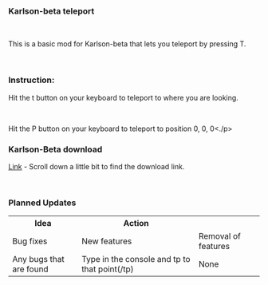 <h3>Karlson-beta teleport</h3><br>
<P>This is a basic mod for Karlson-beta that lets you teleport by pressing T.</p><br>
<h3>Instruction:</h3>
<p>Hit the t button on your keyboard to teleport to where you are looking.</p><br>
<p>Hit the P button on your keyboard to teleport to position  0, 0, 0<./p><br>
<h3>Karlson-Beta download</h3>
<P><a href="https://danidev.itch.io/karlson">Link</a> - Scroll down a little bit to find the download link.</p><br>
<h3>Planned Updates</h3>
<table>
  <tr>
    <th>Idea</th>
    <th>Action</th>
  </tr>
    <tr>
    <td>Bug fixes</td>
    <td>New features</td>
    <td>Removal of features</td>
  </tr>
  <tr>
    <td>Any bugs that are found</td>
    <td>Type in the console and tp to that point(/tp)</td>
    <td>None</td>
  </tr>
</table>
